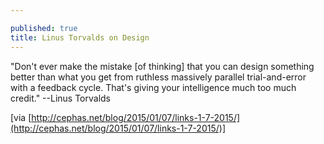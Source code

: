 ```yaml
---

published: true
title: Linus Torvalds on Design
---
```

"Don't ever make the mistake [of thinking] that you can design something better than what you get from ruthless massively parallel trial-and-error with a feedback cycle. That's giving your intelligence much too much credit." --Linus Torvalds

[via [http://cephas.net/blog/2015/01/07/links-1-7-2015/](http://cephas.net/blog/2015/01/07/links-1-7-2015/)]
